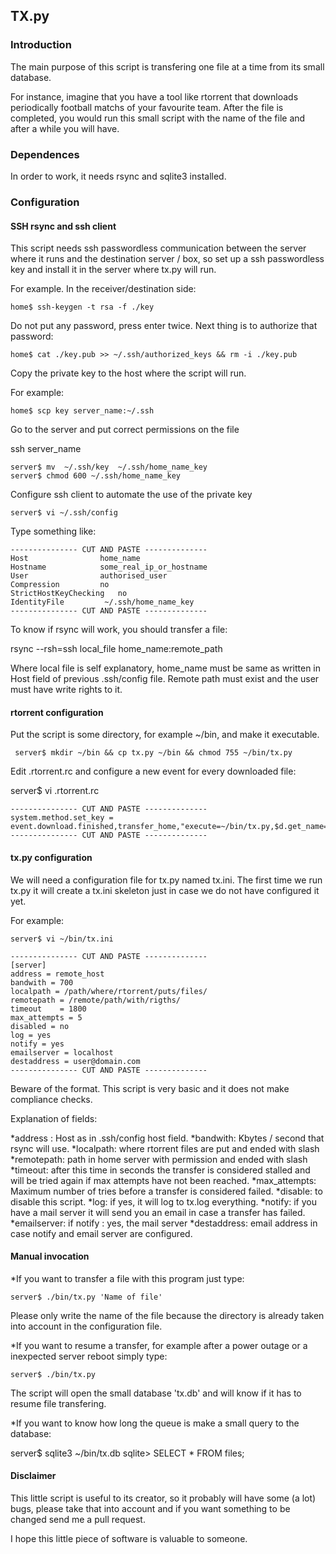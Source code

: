 ## TX.py

### Introduction

The main purpose of this script is transfering one file at a time 
from its small database.

For instance, imagine that you have a tool like rtorrent 
that downloads periodically football matchs of your favourite team. 
After the file is completed, you would run this small script with 
the name of the file and after a while you will have.

### Dependences

In order to work, it needs rsync and sqlite3 installed.

### Configuration


#### SSH rsync and ssh client

This script needs ssh passwordless communication between the server
where it runs and the destination server / box, so set up a ssh 
passwordless key and install it in the server where tx.py will run.

For example. In the receiver/destination side:

    home$ ssh-keygen -t rsa -f ./key

Do not put any password, press enter twice. Next thing is to authorize
that password:

    home$ cat ./key.pub >> ~/.ssh/authorized_keys && rm -i ./key.pub

Copy the private key to the host where the script will run.

For example: 

    home$ scp key server_name:~/.ssh

Go to the server and put correct permissions on the file

ssh server_name

    server$ mv  ~/.ssh/key  ~/.ssh/home_name_key
    server$ chmod 600 ~/.ssh/home_name_key

Configure ssh client to automate the use of the private key

    server$ vi ~/.ssh/config

Type something like:

```
--------------- CUT AND PASTE --------------
Host            	home_name
Hostname        	some_real_ip_or_hostname
User            	authorised_user
Compression     	no
StrictHostKeyChecking 	no
IdentityFile   		 ~/.ssh/home_name_key
--------------- CUT AND PASTE --------------
```

To know if rsync will work, you should transfer a file:

rsync --rsh=ssh local_file home_name:remote_path

Where local file is self explanatory, home_name must be same
as written in Host field of previous .ssh/config file.
Remote path must exist and the user must have write rights to it.

#### rtorrent configuration

Put the script is some directory, for example ~/bin, and make it
executable.

     server$ mkdir ~/bin && cp tx.py ~/bin && chmod 755 ~/bin/tx.py

Edit .rtorrent.rc and configure a new event for every downloaded file:

  server$ vi .rtorrent.rc

```
--------------- CUT AND PASTE --------------
system.method.set_key = event.download.finished,transfer_home,"execute=~/bin/tx.py,$d.get_name="
--------------- CUT AND PASTE --------------
```

#### tx.py configuration


We will need a configuration file for tx.py named tx.ini. The first time we run tx.py
it will create a tx.ini skeleton just in case we do not have configured it yet.


For example:

    server$ vi ~/bin/tx.ini

```
--------------- CUT AND PASTE --------------
[server]
address = remote_host
bandwith = 700
localpath = /path/where/rtorrent/puts/files/
remotepath = /remote/path/with/rigths/
timeout    = 1800
max_attempts = 5
disabled = no
log = yes
notify = yes
emailserver = localhost
destaddress = user@domain.com
--------------- CUT AND PASTE --------------
```

Beware of the format. This script is very basic and it does not
make compliance checks.

Explanation of fields:

*address : Host as in .ssh/config host field.
*bandwith: Kbytes / second that rsync will use.
*localpath: where rtorrent files are put and ended with slash
*remotepath: path in home server with permission and ended with slash
*timeout: after this time in seconds the transfer is considered stalled
and will be tried again if max attempts have not been reached.
*max_attempts: Maximum number of tries before a transfer is considered failed.
*disable: to disable this script.
*log: if yes, it will log to tx.log everything.
*notify: if you have a mail server it will send you an email in case a transfer has failed.
*emailserver: if notify : yes, the mail server
*destaddress: email address in case notify and email server are configured.


#### Manual invocation

*If you want to transfer a file with this program just type:

    server$ ./bin/tx.py 'Name of file'

Please only write the name of the file because the directory is already
taken into account in the configuration file.

*If you want to resume a transfer, for example after a power outage or
a inexpected server reboot simply type:

    server$ ./bin/tx.py

The script will open the small database 'tx.db' and will know if it has
to resume file transfering.

*If you want to know how long the queue is make a small query to the database:
   
   server$ sqlite3 ~/bin/tx.db
   sqlite> SELECT * FROM files;

#### Disclaimer

This little script is useful to its creator, so it probably will have some (a lot)
bugs, please take that into account and if you want something to be changed
send me a pull request.

I hope this little piece of software is valuable to someone.
